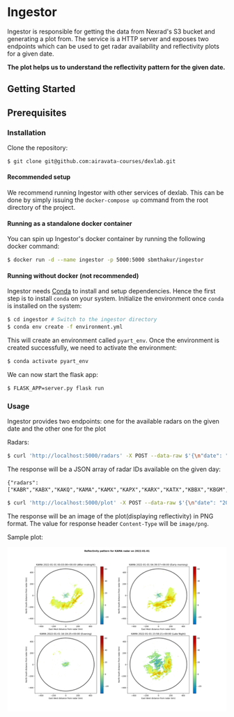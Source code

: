 # Ingestor

Ingestor is responsible for getting the data from Nexrad's S3 bucket and generating a plot from. The service is a HTTP server and exposes two endpoints which can be used to get radar availability and reflectivity plots for a given date.

**The plot helps us to understand the reflectivity pattern for the given date.**

## Getting Started

## Prerequisites

### Installation

Clone the repository:

```bash
$ git clone git@github.com:airavata-courses/dexlab.git
```

#### Recommended setup

We recommend running Ingestor with other services of dexlab. This can be done by simply issuing the `docker-compose up` command from the root directory of the project.

#### Running as a standalone docker container

You can spin up Ingestor's docker container by running the following docker command:

```bash
$ docker run -d --name ingestor -p 5000:5000 sbmthakur/ingestor
```

#### Running without docker (not recommended)

Ingestor needs [Conda](https://docs.conda.io/projects/conda/en/latest/user-guide/install/index.html) to install and setup dependencies. Hence the first step is to install `conda` on your system. Initialize the environment once `conda` is installed on the system:

```bash
$ cd ingestor # Switch to the ingestor directory
$ conda env create -f environment.yml
```

This will create an environment called `pyart_env`. Once the environment is created successfully, we need to activate the environment:

```bash
$ conda activate pyart_env
```

We can now start the flask app:

```bash
$ FLASK_APP=server.py flask run
```

### Usage

Ingestor provides two endpoints: one for the available radars on the given date and the other one for the plot 

Radars:

```bash
$ curl 'http://localhost:5000/radars' -X POST --data-raw $'{\n"date": "2022-01-01"\n}'
```

The response will be a JSON array of radar IDs available on the given day:

```
{"radars":["KABR","KABX","KAKQ","KAMA","KAMX","KAPX","KARX","KATX","KBBX","KBGM","KBHX","KBIS","KBLX","KBMX","KBOX","KBRO","KBUF","KBYX","KCAE","KCBW","KCBX","KCCX","KCLE","KCLX","KCRP","KCXX","KCYS","KDAX","KDDC","KDFX","KDGX","KDIX","KDLH","KDMX","KDOX","KDTX","KDVN","KDYX","KEAX","KEMX","KEOX","KEPZ","KESX","KEVX","KEWX","KEYX","KFCX","KFDR","KFDX","KFFC","KFSD","KFSX","KFTG","KFWS","KGGW","KGJX","KGLD","KGRB","KGRK","KGRR","KGSP","KGWX","KGYX","KHDX","KHGX","KHNX","KHPX","KHTX","KICT","KICX","KILN","KILX","KIND","KINX","KIWA","KIWX","KJAX","KJGX","KJKL","KLBB","KLCH","KLGX","KLIX","KLNX","KLOT","KLRX","KLSX","KLTX","KLVX","KLWX","KLZK","KMAF","KMAX","KMBX","KMHX","KMKX","KMLB","KMOB","KMPX","KMQT","KMRX","KMSX","KMTX","KMUX","KMVX","KMXX","KNKX","KNQA","KOAX","KOHX","KOKX","KOTX","KPAH","KPBZ","KPDT","KPOE","KPUX","KRAX","KRGX","KRIW","KRLX","KRTX","KSFX","KSGF","KSHV","KSJT","KSOX","KSRX","KTBW","KTFX","KTLH","KTLX","KTWX","KTYX","KUDX","KUEX","KVAX","KVBX","KVNX","KVTX","KVWX","KYUX","PABC","PACG","PAEC","PAHG","PAIH","PAKC","PAPD","PGUA","PHKI","PHKM","PHMO","PHWA","RKJK","RKSG","RODN","TADW","TATL","TBNA","TBOS","TBWI","TCLT","TCMH","TCVG","TDAL","TDAY","TDCA","TDEN","TDFW","TDTW","TEWR","TFLL","THOU","TIAD","TIAH","TICH","TIDS","TJFK","TLAS","TLVE","TMCI","TMCO","TMEM","TMKE","TMSP","TMSY","TOKC","TORD","TPBI","TPHL","TPHX","TPIT","TRDU","TSDF","TSLC","TSTL","TTPA","TTUL"]}
```

```bash
$ curl 'http://localhost:5000/plot' -X POST --data-raw $'{\n"date": "2022-01-01",\n"radar": "KAMA"\n}'
```

The response will be an image of the plot(displaying reflectivity) in PNG format. The value for response header `Content-Type` will be `image/png`.

Sample plot:

![A sample image](./sample_plot.png)
